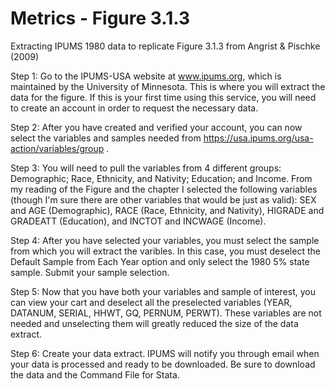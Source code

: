 # Metrics - Figure 3.1.3

Extracting IPUMS 1980 data to replicate Figure 3.1.3 from Angrist & Pischke (2009) 

Step 1: Go to the IPUMS-USA website at www.ipums.org, which is maintained by the University of Minnesota. This is where you will
extract the data for the figure. If this is your first time using this service, you will need to create an account in order to 
request the necessary data. 

Step 2: After you have created and verified your account, you can now select the variables and samples needed from 
https://usa.ipums.org/usa-action/variables/group . 

Step 3: You will need to pull the variables from 4 different groups: Demographic; Race, Ethnicity, and Nativity; Education; and Income.
From my reading of the Figure and the chapter I selected the following variables (though I'm sure there are other variables that would be just as valid): SEX and AGE (Demographic), RACE (Race, Ethnicity, and Nativity), HIGRADE and GRADEATT (Education), and INCTOT and INCWAGE (Income).

Step 4: After you have selected your variables, you must select the sample from which you will extract the varibles. In this case, you must deselect the Default Sample from Each Year option and only select the 1980 5% state sample. Submit your sample selection.

Step 5: Now that you have both your variables and sample of interest, you can view your cart and deselect all the preselected variables (YEAR, DATANUM, SERIAL, HHWT, GQ, PERNUM, PERWT). These variables are not needed and unselecting them will greatly reduced the size of the data extract.

Step 6: Create your data extract. IPUMS will notify you through email when your data is processed and ready to be downloaded. Be sure to download the data and the Command File for Stata.


<p align = "center>
![alt text](http://content.sportslogos.net/logos/34/837/thumbs/ppa6qewtd7ne5eazf84c.gif "Go Bulls.") </p>
